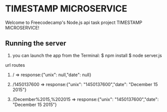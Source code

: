 # TIMESTAMP MICROSERVICE


Welcome to Freecodecamp's  Node.js api task project TIMESTAMP MICROSERVICE!


## Running the server



1) you can launch the app from the Terminal:
    $ npm install
    $ node server.js

url routes

1) / => response:{"unix": null,"date": null}

2) /1450137600 => response:{"unix": "1450137600","date": "December 15 2015"}

3) /December%2015,%202015 => response:{"unix": "1450137600","date": "December 15 2015"}
    
